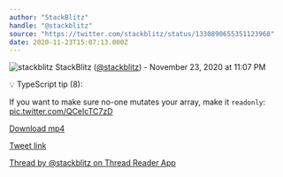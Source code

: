 ```yaml
---
author: "StackBlitz"
handle: "@stackblitz"
source: "https://twitter.com/stackblitz/status/1330890655351123968"
date: 2020-11-23T15:07:13.000Z
---
```


![stackblitz](https://pbs.twimg.com/profile_images/1579877335188221967/nadl7xwv_normal.jpg)
StackBlitz ([@stackblitz](https://twitter.com/stackblitz)) - November 23, 2020 at 11:07 PM

💡 TypeScript tip (8):

If you want to make sure no-one mutates your array, make it `readonly`: [pic.twitter.com/QCeIcTC7zD](https://twitter.com/stackblitz/status/1330890655351123968/video/1)

[Download mp4](../videos/stackblitz%20-%201330890655351123968.mp4)

[Tweet link](https://twitter.com/stackblitz/status/1330890655351123968)

[Thread by @stackblitz on Thread Reader App](https://threadreaderapp.com/thread/1330890655351123968.html)
